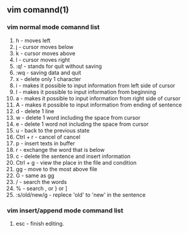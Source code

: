 ## vim comannd(1)

### vim normal mode comannd list



1. h - moves left
1. j - cursor moves below
1. k - cursor moves above
1. l - cursor moves right
1. :q! - stands for quit without saving
1. :wq - saving data and quit
1. x - delete only 1 character
1. i - makes it possible to input information from left side of cursor
1. I - makes it possible to input information from beginning
1. a - makes it possible to input information from right side of cursor
1. A - makes it possible to input information from ending of sentence
1. d - delete 1 line
1. w - delete 1 word including the space from cursor
1. e - delete 1 word not including the space from cursor
1. u - back to the previous state
1. Ctrl + r - cancel of cancel
1. p - insert texts in buffer
1. r - exchange the word that is below
1. c - delete the sentence and insert information
1. Ctrl + g - view the place in the file and condition
1. gg - move to the most above file
1. G - same as gg
1. / - search the words
1. % - search , or } or ]
1. :s/old/new/g - replece 'old' to 'new' in the sentence

### vim insert/append mode command list

1. esc - finish editing.
